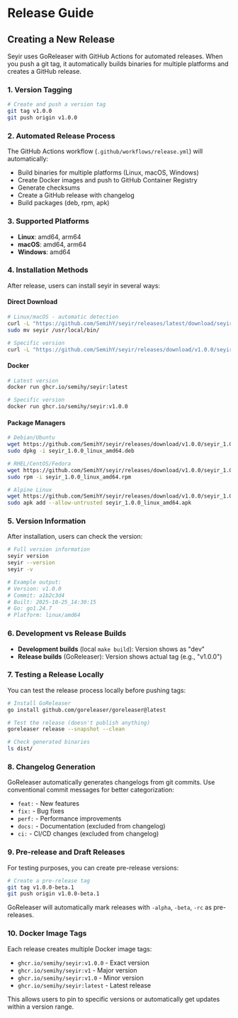 # Release Guide

## Creating a New Release

Seyir uses GoReleaser with GitHub Actions for automated releases. When you push a git tag, it automatically builds binaries for multiple platforms and creates a GitHub release.

### 1. Version Tagging

```bash
# Create and push a version tag
git tag v1.0.0
git push origin v1.0.0
```

### 2. Automated Release Process

The GitHub Actions workflow (`.github/workflows/release.yml`) will automatically:

- Build binaries for multiple platforms (Linux, macOS, Windows)
- Create Docker images and push to GitHub Container Registry
- Generate checksums
- Create a GitHub release with changelog
- Build packages (deb, rpm, apk)

### 3. Supported Platforms

- **Linux**: amd64, arm64
- **macOS**: amd64, arm64 
- **Windows**: amd64

### 4. Installation Methods

After release, users can install seyir in several ways:

#### Direct Download
```bash
# Linux/macOS - automatic detection
curl -L "https://github.com/SemihY/seyir/releases/latest/download/seyir_$(uname -s)_$(uname -m).tar.gz" | tar xz
sudo mv seyir /usr/local/bin/

# Specific version
curl -L "https://github.com/SemihY/seyir/releases/download/v1.0.0/seyir_Linux_x86_64.tar.gz" | tar xz
```

#### Docker
```bash
# Latest version
docker run ghcr.io/semihy/seyir:latest

# Specific version
docker run ghcr.io/semihy/seyir:v1.0.0
```

#### Package Managers
```bash
# Debian/Ubuntu
wget https://github.com/SemihY/seyir/releases/download/v1.0.0/seyir_1.0.0_linux_amd64.deb
sudo dpkg -i seyir_1.0.0_linux_amd64.deb

# RHEL/CentOS/Fedora
wget https://github.com/SemihY/seyir/releases/download/v1.0.0/seyir_1.0.0_linux_amd64.rpm
sudo rpm -i seyir_1.0.0_linux_amd64.rpm

# Alpine Linux
wget https://github.com/SemihY/seyir/releases/download/v1.0.0/seyir_1.0.0_linux_amd64.apk
sudo apk add --allow-untrusted seyir_1.0.0_linux_amd64.apk
```

### 5. Version Information

After installation, users can check the version:

```bash
# Full version information
seyir version
seyir --version
seyir -v

# Example output:
# Version: v1.0.0
# Commit: a1b2c3d4
# Built: 2025-10-25_14:30:15
# Go: go1.24.7
# Platform: linux/amd64
```

### 6. Development vs Release Builds

- **Development builds** (local `make build`): Version shows as "dev"
- **Release builds** (GoReleaser): Version shows actual tag (e.g., "v1.0.0")

### 7. Testing a Release Locally

You can test the release process locally before pushing tags:

```bash
# Install GoReleaser
go install github.com/goreleaser/goreleaser@latest

# Test the release (doesn't publish anything)
goreleaser release --snapshot --clean

# Check generated binaries
ls dist/
```

### 8. Changelog Generation

GoReleaser automatically generates changelogs from git commits. Use conventional commit messages for better categorization:

- `feat:` - New features
- `fix:` - Bug fixes
- `perf:` - Performance improvements
- `docs:` - Documentation (excluded from changelog)
- `ci:` - CI/CD changes (excluded from changelog)

### 9. Pre-release and Draft Releases

For testing purposes, you can create pre-release versions:

```bash
# Create a pre-release tag
git tag v1.0.0-beta.1
git push origin v1.0.0-beta.1
```

GoReleaser will automatically mark releases with `-alpha`, `-beta`, `-rc` as pre-releases.

### 10. Docker Image Tags

Each release creates multiple Docker image tags:

- `ghcr.io/semihy/seyir:v1.0.0` - Exact version
- `ghcr.io/semihy/seyir:v1` - Major version
- `ghcr.io/semihy/seyir:v1.0` - Minor version  
- `ghcr.io/semihy/seyir:latest` - Latest release

This allows users to pin to specific versions or automatically get updates within a version range.
